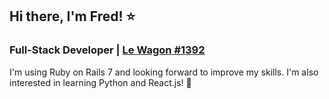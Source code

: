 ## Hi there, I'm Fred! ⭐
### Full-Stack Developer | [Le Wagon #1392](https://github.com/lewagon)
I'm using Ruby on Rails 7 and looking forward to improve my skills. I'm also interested in learning Python and React.js! 🤞 

<!--
**fregent/fregent** is a ✨ _special_ ✨ repository because its `README.md` (this file) appears on your GitHub profile.

Here are some ideas to get you started:

- 🔭 I’m currently working on ...
- 🌱 I’m currently learning ...
- 👯 I’m looking to collaborate on ...
- 🤔 I’m looking for help with ...
- 💬 Ask me about ...
- 📫 How to reach me: ...
- 😄 Pronouns: ...
- ⚡ Fun fact: ...
-->
